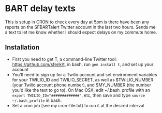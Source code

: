 # BART delay texts

This is setup in CRON to check every day at 5pm is there have been any reports on the SFBARTalert Twitter account in the last two hours. Sends me a text to let me know whether I should expect delays on my commute home.

## Installation
- First you need to get T, a command-line Twitter tool: https://github.com/sferik/t, in bash, run `gem install t`, and set up your account
- You'll need to sign up for a Twilio account and set environment variables for your TWILIO_ID and TWILIO_SECRET, as well as $TWILIO_NUMBER (your Twilio account phone number), and $MY_NUMBER (the number you'd like the text to go to). On Mac OSX, edit ~/.bash_profile with an `export TWILIO_ID="#############"`, etc, then save and type `source ~/.bash_profile` in bash.
- Set a cron job (see my cron-file.txt) to run it at the desired interval
